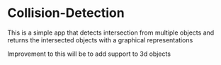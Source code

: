 # Collision-Detection

This is a simple app that detects intersection from multiple objects and returns the intersected objects with a graphical representations

Improvement to this will be to add support to 3d objects
